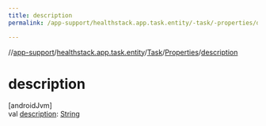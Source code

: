```yaml
---
title: description
permalink: /app-support/healthstack.app.task.entity/-task/-properties/description.html

---
```

//[app-support](/app-support.html)/[healthstack.app.task.entity](../../index.html)/[Task](../index.html)/[Properties](index.html)/[description](description.html)



# description



[androidJvm]\
val [description](description.html): [String](https://kotlinlang.org/api/latest/jvm/stdlib/kotlin/-string/index.html)




